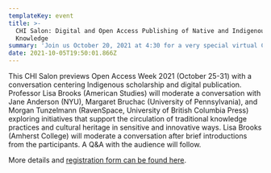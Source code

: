 ```yaml
---
templateKey: event
title: >-
  CHI Salon: Digital and Open Access Publishing of Native and Indigenous
  Knowledge
summary: 'Join us October 20, 2021 at 4:30 for a very special virtual CHI salon '
date: 2021-10-05T19:50:01.866Z
---
```

This CHI Salon previews Open Access Week 2021 (October 25-31) with a conversation centering Indigenous scholarship and digital publication. Professor Lisa Brooks (American Studies) will moderate a conversation with Jane Anderson (NYU), Margaret Bruchac (University of Pennsylvania), and Morgan Tunzelmann (RavenSpace, University of British Columbia Press) exploring initiatives that support the circulation of traditional knowledge practices and cultural heritage in sensitive and innovative ways. Lisa Brooks (Amherst College) will moderate a conversation after brief introductions from the participants. A Q&A with the audience will follow.

More details and [registration form can be found here](https://amherstcollege.zoom.us/meeting/register/tJMrf-quqTkoEtabrBHJ2cFHGcYm5hM1ZJ1v).